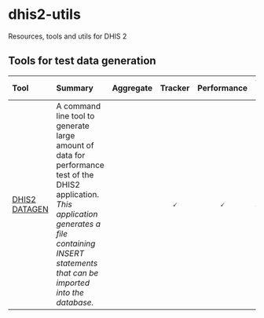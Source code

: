 # dhis2-utils

Resources, tools and utils for DHIS 2

## Tools for test data generation

|Tool|Summary|Aggregate|Tracker|Performance|Versions supported|
|:--------------------|:----------------------------------------------|:-:|:-:|:-:|:-|
|[DHIS2 DATAGEN](https://github.com/dhis2/dhis2-utils/tree/master/tools/dhis2-datagen)|A command line tool to generate large amount of data for performance test of the DHIS2 application. _This application generates a file containing INSERT statements that can be imported into the database._||🗸|🗸|all?|
